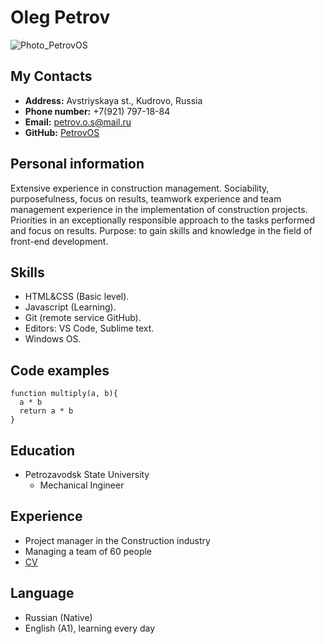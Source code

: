 # Oleg Petrov
![Photo_PetrovOS](/rsschool-cv/img/PetrovOS.jpg "Photo for CV")
## My Contacts
* __Address:__ Avstriyskaya st., Kudrovo, Russia
* __Phone number:__ +7(921) 797-18-84
* __Email:__ petrov.o.s@mail.ru
* __GitHub:__ [PetrovOS](https://github.com/PetrovOS)

## Personal information
Extensive experience in construction management. Sociability, purposefulness, focus on results, teamwork experience and team management experience in the implementation of construction projects. Priorities in an exceptionally responsible approach to the tasks performed and focus on results. Purpose: to gain skills and knowledge in the field of front-end development.

## Skills
* HTML&CSS (Basic level).
* Javascript (Learning).
* Git (remote service GitHub).
* Editors: VS Code, Sublime text.
* Windows OS.

## Code examples
```
function multiply(a, b){
  a * b
  return a * b
}
```
## Education
* Petrozavodsk State University
    - Mechanical Ingineer

## Experience
* Project manager in the Construction industry
* Managing a team of 60 people
* [CV](https://github.com/PetrovOS/rsschool-cv/blob/gh-pages/cv.md)

## Language
* Russian (Native)
* English (A1), learning every day